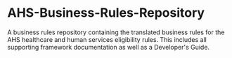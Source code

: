 # AHS-Business-Rules-Repository
A business rules repository containing the translated business rules for the AHS healthcare and human services eligibility rules. This includes all supporting framework documentation as well as a Developer's Guide.
